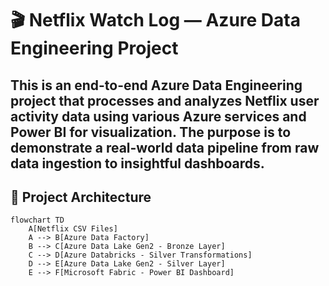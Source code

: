 # 🎬 Netflix Watch Log — Azure Data Engineering Project

This is an **end-to-end Azure Data Engineering project** that processes and analyzes Netflix user activity data using various Azure services and Power BI for visualization. The purpose is to demonstrate a real-world data pipeline from raw data ingestion to insightful dashboards.
---

## 🚀 Project Architecture

```mermaid
flowchart TD
    A[Netflix CSV Files]
    A --> B[Azure Data Factory]
    B --> C[Azure Data Lake Gen2 - Bronze Layer]
    C --> D[Azure Databricks - Silver Transformations]
    D --> E[Azure Data Lake Gen2 - Silver Layer]
    E --> F[Microsoft Fabric - Power BI Dashboard]
```
